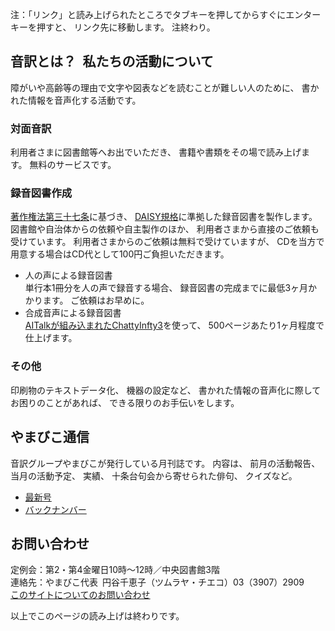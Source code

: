 <span data-dur="6.865" data-begin="9.134">注：「リンク」と読み上げられたところでタブキーを押してからすぐにエンターキーを押すと、</span>
<span data-dur="2.961" data-begin="15.999">リンク先に移動します。</span>
<span data-dur="2.837" data-begin="18.960">注終わり。</span>

## <span data-dur="4.65" data-begin="21.797">音訳とは？&ensp;私たちの活動について</span>

<span data-dur="6.51" data-begin="26.447">障がいや高齢等の理由で文字や図表などを読むことが難しい人のために、</span>
<span data-dur="5.13" data-begin="32.957">書かれた情報を音声化する活動です。</span>

### <span data-dur="2.067" data-begin="38.087">対面音訳</span>

<span data-dur="3.263" data-begin="40.154">利用者さまに図書館等へお出でいただき、</span>
<span data-dur="4.559" data-begin="43.417">書籍や書類をその場で読み上げます。</span>
<span data-dur="3.314" data-begin="47.976">無料のサービスです。</span>

### <span data-dur="2.614" data-begin="51.290">録音図書作成</span>

<span data-dur="4.73" data-begin="53.904">[著作権法第三十七条](http://elaws.e-gov.go.jp/search/elawsSearch/elaws_search/lsg0500/detail?lawId=345AC0000000048&openerCode=1)に基づき、</span>
<span data-dur="6.514" data-begin="58.634">[DAISY規格](http://www.dinf.ne.jp/doc/daisy/)に準拠した録音図書を製作します。</span>
<span data-dur="4.445" data-begin="65.148">図書館や自治体からの依頼や自主製作のほか、</span>
<span data-dur="5.54" data-begin="69.593">利用者さまから直接のご依頼も受けています。</span>
<span data-dur="4.075" data-begin="75.133">利用者さまからのご依頼は無料で受けていますが、</span>
<span data-dur="7.413" data-begin="79.208">CDを当方で用意する場合はCD代として100円ご負担いただきます。</span>

- <span data-dur="3.357" data-begin="86.621">人の声による録音図書</span>  
<span data-dur="4.663" data-begin="89.978">単行本1冊分を人の声で録音する場合、</span>
<span data-dur="5.573" data-begin="94.641">録音図書の完成までに最低3ヶ月かかります。</span>
<span data-dur="3.297" data-begin="100.214">ご依頼はお早めに。</span>
- <span data-dur="3.718" data-begin="103.511">合成音声による録音図書</span>  
<span data-dur="5.501" data-begin="107.229">[AITalkが組み込まれたChattyInfty3](http://www.sciaccess.net/jp/ChattyInfty/)を使って、</span>
<span data-dur="5.191" data-begin="112.730">500ページあたり1ヶ月程度で仕上げます。</span>

### <span data-dur="1.716" data-begin="117.921">その他</span>

<span data-dur="2.549" data-begin="119.637">印刷物のテキストデータ化、</span>
<span data-dur="1.763" data-begin="122.186">機器の設定など、</span>
<span data-dur="4.612" data-begin="123.949">書かれた情報の音声化に際してお困りのことがあれば、</span>
<span data-dur="4.079" data-begin="128.561">できる限りのお手伝いをします。</span>

## <span data-dur="2.249" data-begin="132.640">やまびこ通信</span>
<span data-dur="4.869" data-begin="134.889">音訳グループやまびこが発行している月刊誌です。</span>
<span data-dur="1.295" data-begin="139.758">内容は、</span>
<span data-dur="2.322" data-begin="141.053">前月の活動報告、</span>
<span data-dur="2.144" data-begin="143.375">当月の活動予定、</span>
<span data-dur="1.319" data-begin="145.519">実績、</span>
<span data-dur="3.003" data-begin="146.838">十条台句会から寄せられた俳句、</span>
<span data-dur="2.48" data-begin="149.841">クイズなど。</span>

- <span data-dur="2.722" data-begin="152.321">[最新号](phrase.html)</span>
- <span data-dur="2.84" data-begin="155.043">[バックナンバー](bn.html)</span>

## <span data-dur="1.943" data-begin="157.883">お問い合わせ</span>

<span data-dur="7.597" data-begin="159.826">定例会：第2・第4金曜日10時～12時／中央図書館3階</span>  
<span data-dur="8.513" data-begin="167.423">連絡先：やまびこ代表&ensp;円谷千恵子（ツムラヤ・チエコ）03（3907）2909</span>  
<span data-dur="3.919" data-begin="175.936"><a href="mailto:ymbk2016ml@gmail.com?Subject=やまびこウェブサイトについて">このサイトについてのお問い合わせ</a></span>

<span data-dur="4.995" data-begin="179.855">以上でこのページの読み上げは終わりです。</span>
<span data-dur="1.15" data-begin="184.850">&nbsp;</span>

